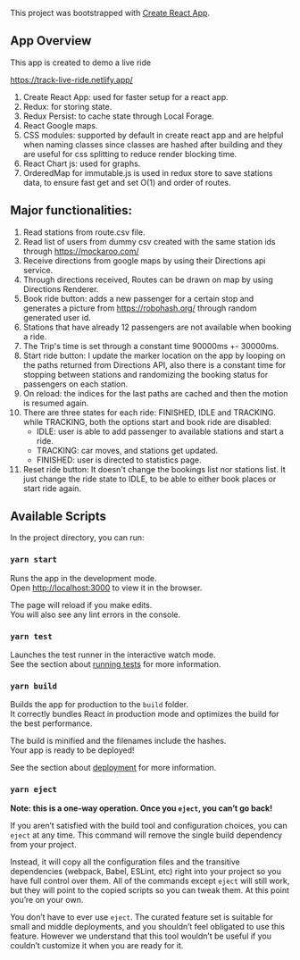 This project was bootstrapped with [Create React App](https://github.com/facebook/create-react-app).

## App Overview

This app is created to demo a live ride

https://track-live-ride.netlify.app/

1. Create React App: used for faster setup for a react app.
2. Redux: for storing state.
3. Redux Persist: to cache state through Local Forage.
4. React Google maps.
5. CSS modules: supported by default in create react app and are helpful when naming classes since classes are hashed after building and they are useful for css splitting to reduce render blocking time.
6. React Chart js: used for graphs.
7. OrderedMap for immutable.js is used in redux store to save stations data, to ensure fast get and set O(1) and order of routes.

## Major functionalities:

1. Read stations from route.csv file.
2. Read list of users from dummy csv created with the same station ids through https://mockaroo.com/
3. Receive directions from google maps by using their Directions api service.
4. Through directions received, Routes can be drawn on map by using Directions Renderer.
5. Book ride button: adds a new passenger for a certain stop and generates a picture from https://robohash.org/ through random generated user id.
6. Stations that have already 12 passengers are not available when booking a ride.
7. The Trip's time is set through a constant time 90000ms +- 30000ms.
8. Start ride button: I update the marker location on the app by looping on the paths returned from Directions API, also there is a constant time for stopping between stations and randomizing the booking status for passengers on each station.
9. On reload: the indices for the last paths are cached and then the motion is resumed again.
10. There are three states for each ride: FINISHED, IDLE and TRACKING. while TRACKING, both the options start and book ride are disabled:
    - IDLE: user is able to add passenger to available stations and start a ride.
    - TRACKING: car moves, and stations get updated.
    - FINISHED: user is directed to statistics page.
11. Reset ride button: It doesn't change the bookings list nor stations list. It just change the ride state to IDLE, to be able to either book places or start ride again.

## Available Scripts

In the project directory, you can run:

### `yarn start`

Runs the app in the development mode.<br />
Open [http://localhost:3000](http://localhost:3000) to view it in the browser.

The page will reload if you make edits.<br />
You will also see any lint errors in the console.

### `yarn test`

Launches the test runner in the interactive watch mode.<br />
See the section about [running tests](https://facebook.github.io/create-react-app/docs/running-tests) for more information.

### `yarn build`

Builds the app for production to the `build` folder.<br />
It correctly bundles React in production mode and optimizes the build for the best performance.

The build is minified and the filenames include the hashes.<br />
Your app is ready to be deployed!

See the section about [deployment](https://facebook.github.io/create-react-app/docs/deployment) for more information.

### `yarn eject`

**Note: this is a one-way operation. Once you `eject`, you can’t go back!**

If you aren’t satisfied with the build tool and configuration choices, you can `eject` at any time. This command will remove the single build dependency from your project.

Instead, it will copy all the configuration files and the transitive dependencies (webpack, Babel, ESLint, etc) right into your project so you have full control over them. All of the commands except `eject` will still work, but they will point to the copied scripts so you can tweak them. At this point you’re on your own.

You don’t have to ever use `eject`. The curated feature set is suitable for small and middle deployments, and you shouldn’t feel obligated to use this feature. However we understand that this tool wouldn’t be useful if you couldn’t customize it when you are ready for it.
